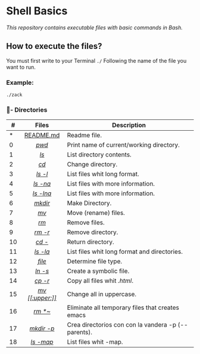 # Shell Basics

_This repository contains executable files with basic commands in Bash._


## How to execute the files?

You must first write to your Terminal `./` Following the name of the file you want to run.

### Example:
```
./zack
```
### :file_folder:- Directories

#|Files|Description
---|:---:|---
*|[README.md](./README.md)| Readme file.
0|[_pwd_](./0-current_working_directory)| Print name of current/working directory.
1|[_ls_](./1-listit)| List directory contents.
2|[_cd_](./2-bring_me_home)| Change directory.
3|[_ls -l_](./3-listfiles)| List files whit long format.
4|[_ls -na_](./4-listmorefiles)| List files with more information.
5|[_ls -lna_](./5-listfilesdigitonly)| List files with more information.
6|[_mkdir_](./6-firstdirectory)| Make Directory.
7|[_mv_](./7-movethatfile)| Move (rename) files.
8|[_rm_](./8-firstdelete)| Remove files.
9|[_rm -r_](./9-firstdirdeletion)| Remove directory.
10|[_cd -_](./10-back)| Return directory.
11|[_ls -la_](./11-lists)| List files whit long format and directories.
12|[_file_](./12-file_type)| Determine file type.
13|[_ln -s_](./13-symbolic_link)| Create a symbolic file.
14|[_cp -r_](./14-copy_html)| Copy all files whit _.html_.
15|[_mv [[:upper:]]_](./15-lets_move)| Change all in uppercase.
16|[_rm *~_](./16-clean_emacs)| Eliminate all temporary files that creates emacs
17|[_mkdir -p_](./17-tree)| Crea directorios con con la vandera -p (--parents).
18|[_ls -map_](./18-commas)| List files whit -map.
